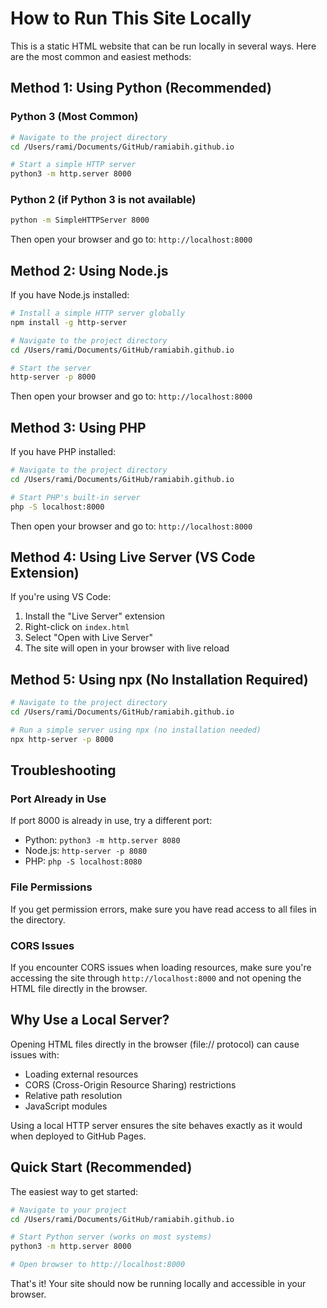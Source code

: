 # How to Run This Site Locally

This is a static HTML website that can be run locally in several ways. Here are the most common and easiest methods:

## Method 1: Using Python (Recommended)

### Python 3 (Most Common)
```bash
# Navigate to the project directory
cd /Users/rami/Documents/GitHub/ramiabih.github.io

# Start a simple HTTP server
python3 -m http.server 8000
```

### Python 2 (if Python 3 is not available)
```bash
python -m SimpleHTTPServer 8000
```

Then open your browser and go to: `http://localhost:8000`

## Method 2: Using Node.js

If you have Node.js installed:

```bash
# Install a simple HTTP server globally
npm install -g http-server

# Navigate to the project directory
cd /Users/rami/Documents/GitHub/ramiabih.github.io

# Start the server
http-server -p 8000
```

Then open your browser and go to: `http://localhost:8000`

## Method 3: Using PHP

If you have PHP installed:

```bash
# Navigate to the project directory
cd /Users/rami/Documents/GitHub/ramiabih.github.io

# Start PHP's built-in server
php -S localhost:8000
```

Then open your browser and go to: `http://localhost:8000`

## Method 4: Using Live Server (VS Code Extension)

If you're using VS Code:

1. Install the "Live Server" extension
2. Right-click on `index.html`
3. Select "Open with Live Server"
4. The site will open in your browser with live reload

## Method 5: Using npx (No Installation Required)

```bash
# Navigate to the project directory
cd /Users/rami/Documents/GitHub/ramiabih.github.io

# Run a simple server using npx (no installation needed)
npx http-server -p 8000
```

## Troubleshooting

### Port Already in Use
If port 8000 is already in use, try a different port:
- Python: `python3 -m http.server 8080`
- Node.js: `http-server -p 8080`
- PHP: `php -S localhost:8080`

### File Permissions
If you get permission errors, make sure you have read access to all files in the directory.

### CORS Issues
If you encounter CORS issues when loading resources, make sure you're accessing the site through `http://localhost:8000` and not opening the HTML file directly in the browser.

## Why Use a Local Server?

Opening HTML files directly in the browser (file:// protocol) can cause issues with:
- Loading external resources
- CORS (Cross-Origin Resource Sharing) restrictions
- Relative path resolution
- JavaScript modules

Using a local HTTP server ensures the site behaves exactly as it would when deployed to GitHub Pages.

## Quick Start (Recommended)

The easiest way to get started:

```bash
# Navigate to your project
cd /Users/rami/Documents/GitHub/ramiabih.github.io

# Start Python server (works on most systems)
python3 -m http.server 8000

# Open browser to http://localhost:8000
```

That's it! Your site should now be running locally and accessible in your browser.
